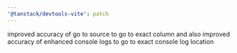 ```yaml
---
'@tanstack/devtools-vite': patch
---
```


improved accuracy of go to source to go to exact column and also improved accuracy of enhanced console logs to go to exact console log location

